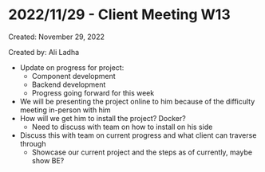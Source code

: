 # 2022/11/29 - Client Meeting W13

Created: November 29, 2022

Created by: Ali Ladha

- Update on progress for project:
    - Component development
    - Backend development
    - Progress going forward for this week
- We will be presenting the project online to him because of the difficulty meeting in-person with him
- How will we get him to install the project? Docker?
    - Need to discuss with team on how to install on his side
- Discuss this with team on current progress and what client can traverse through
    - Showcase our current project and the steps as of currently, maybe show BE?